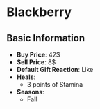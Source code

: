 # Blackberry

## Basic Information

- **Buy Price**: 42$
- **Sell Price**: 8$
- **Default Gift Reaction**: Like
- **Heals**:
  - 3 points of Stamina
- **Seasons**:
  - Fall